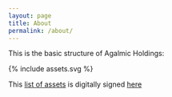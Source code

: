 ```yaml
---
layout: page
title: About
permalink: /about/
---
```


This is the basic structure of Agalmic Holdings:

<div class="assets">{% include assets.svg %}</div>

This [list of assets](/assets.dot) is digitally signed [here](/assets.dot.asc)
